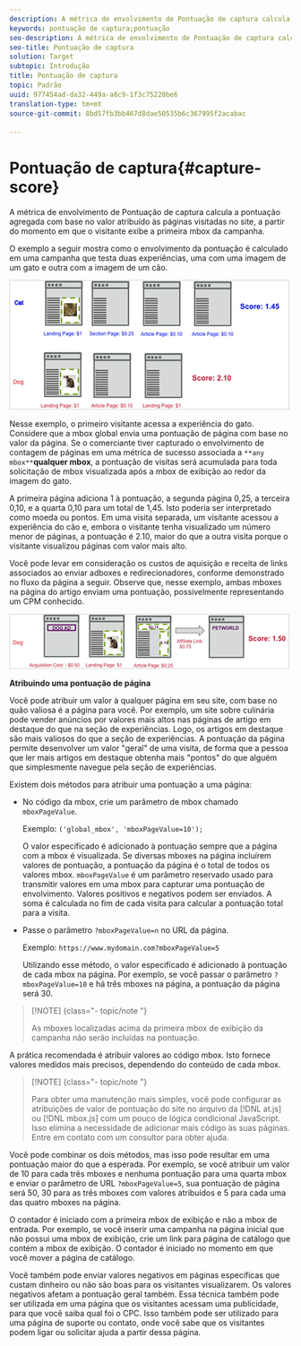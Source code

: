```yaml
---
description: A métrica de envolvimento de Pontuação de captura calcula a pontuação agregada com base no valor atribuído às páginas visitadas no site, a partir do momento em que o visitante exibe a primeira mbox da campanha.
keywords: pontuação de captura;pontuação
seo-description: A métrica de envolvimento de Pontuação de captura calcula a pontuação agregada com base no valor atribuído às páginas visitadas no site, a partir do momento em que o visitante exibe a primeira mbox da campanha.
seo-title: Pontuação de captura
solution: Target
subtopic: Introdução
title: Pontuação de captura
topic: Padrão
uuid: 977454ad-da32-449a-a8c9-1f3c75220be6
translation-type: tm+mt
source-git-commit: 8bd57fb3bb467d8dae50535b6c367995f2acabac

---
```



# Pontuação de captura{#capture-score}

A métrica de envolvimento de Pontuação de captura calcula a pontuação agregada com base no valor atribuído às páginas visitadas no site, a partir do momento em que o visitante exibe a primeira mbox da campanha.

O exemplo a seguir mostra como o envolvimento da pontuação é calculado em uma campanha que testa duas experiências, uma com uma imagem de um gato e outra com a imagem de um cão.

![](assets/example_score.png)

Nesse exemplo, o primeiro visitante acessa a experiência do gato. Considere que a mbox global envia uma pontuação de página com base no valor da página. Se o comerciante tiver capturado o envolvimento de contagem de páginas em uma métrica de sucesso associada a `**any mbox**`**qualquer mbox**, a pontuação de visitas será acumulada para toda solicitação de mbox visualizada após a mbox de exibição ao redor da imagem do gato.

A primeira página adiciona 1 à pontuação, a segunda página 0,25, a terceira 0,10, e a quarta 0,10 para um total de 1,45. Isto poderia ser interpretado como moeda ou pontos. Em uma visita separada, um visitante acessou a experiência do cão e, embora o visitante tenha visualizado um número menor de páginas, a pontuação é 2.10, maior do que a outra visita porque o visitante visualizou páginas com valor mais alto.

Você pode levar em consideração os custos de aquisição e receita de links associados ao enviar adboxes e redirecionadores, conforme demonstrado no fluxo da página a seguir. Observe que, nesse exemplo, ambas mboxes na página do artigo enviam uma pontuação, possivelmente representando um CPM conhecido.

![](assets/example_score2.png)

**Atribuindo uma pontuação de página**

Você pode atribuir um valor à qualquer página em seu site, com base no quão valiosa é a página para você. Por exemplo, um site sobre culinária pode vender anúncios por valores mais altos nas páginas de artigo em destaque do que na seção de experiências. Logo, os artigos em destaque são mais valiosos do que a seção de experiências. A pontuação da página permite desenvolver um valor &quot;geral&quot; de uma visita, de forma que a pessoa que ler mais artigos em destaque obtenha mais &quot;pontos&quot; do que alguém que simplesmente navegue pela seção de experiências.

Existem dois métodos para atribuir uma pontuação a uma página:

* No código da mbox, crie um parâmetro de mbox chamado `mboxPageValue`.

   Exemplo: `('global_mbox', 'mboxPageValue=10');`

   O valor especificado é adicionado à pontuação sempre que a página com a mbox é visualizada. Se diversas mboxes na página incluírem valores de pontuação, a pontuação da página é o total de todos os valores mbox. `mboxPageValue` é um parâmetro reservado usado para transmitir valores em uma mbox para capturar uma pontuação de envolvimento. Valores positivos e negativos podem ser enviados. A soma é calculada no fim de cada visita para calcular a pontuação total para a visita.

* Passe o parâmetro `?mboxPageValue=n` no URL da página.

   Exemplo: `https://www.mydomain.com?mboxPageValue=5`

   Utilizando esse método, o valor especificado é adicionado à pontuação de cada mbox na página. Por exemplo, se você passar o parâmetro `?mboxPageValue=10` e há três mboxes na página, a pontuação da página será 30.

>[!NOTE] {class=&quot;- topic/note &quot;}
>
>As mboxes localizadas acima da primeira mbox de exibição da campanha não serão incluídas na pontuação.

A prática recomendada é atribuir valores ao código mbox. Isto fornece valores medidos mais precisos, dependendo do conteúdo de cada mbox.

>[!NOTE] {class=&quot;- topic/note &quot;}
>
>Para obter uma manutenção mais simples, você pode configurar as atribuições de valor de pontuação do site no arquivo da [!DNL at.js] ou [!DNL mbox.js] com um pouco de lógica condicional JavaScript. Isso elimina a necessidade de adicionar mais código às suas páginas. Entre em contato com um consultor para obter ajuda.

Você pode combinar os dois métodos, mas isso pode resultar em uma pontuação maior do que a esperada. Por exemplo, se você atribuir um valor de 10 para cada três mboxes e nenhuma pontuação para uma quarta mbox e enviar o parâmetro de URL `?mboxPageValue=5`, sua pontuação de página será 50, 30 para as três mboxes com valores atribuídos e 5 para cada uma das quatro mboxes na página.

O contador é iniciado com a primeira mbox de exibição e não a mbox de entrada. Por exemplo, se você inserir uma campanha na página inicial que não possui uma mbox de exibição, crie um link para página de catálogo que contém a mbox de exibição. O contador é iniciado no momento em que você mover a página de catálogo.

Você também pode enviar valores negativos em páginas específicas que custam dinheiro ou não são boas para os visitantes visualizarem. Os valores negativos afetam a pontuação geral também. Essa técnica também pode ser utilizada em uma página que os visitantes acessam uma publicidade, para que você saiba qual foi o CPC. Isso também pode ser utilizado para uma página de suporte ou contato, onde você sabe que os visitantes podem ligar ou solicitar ajuda a partir dessa página.
